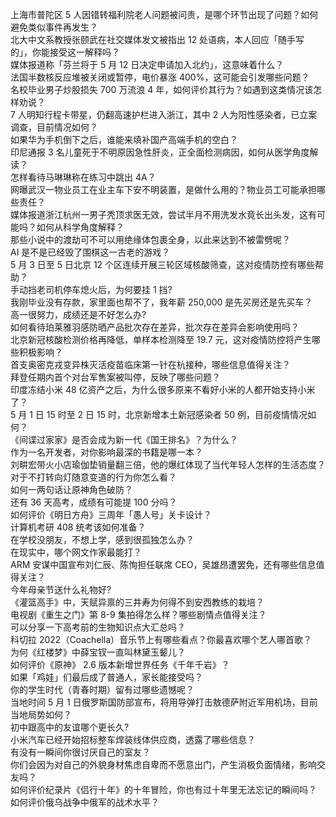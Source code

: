 上海市普陀区 5 人因错转福利院老人问题被问责，是哪个环节出现了问题？如何避免类似事件再发生？  
北大中文系教授张颐武在社交媒体发文被指出 12 处语病，本人回应「随手写的」，你能接受这一解释吗？  
媒体报道称「芬兰将于 5 月 12 日决定申请加入北约」，这意味着什么？  
法国半数核反应堆被关闭或暂停，电价暴涨 400%，这可能会引发哪些问题？  
名校毕业男子炒股损失 700 万流浪 4 年，如何评价其行为？如遇到这类情况该怎样劝说？  
7 人明知行程卡带星，仍翻高速护栏进入浙江，其中 2 人为阳性感染者，已立案调查，目前情况如何？  
如果华为手机倒下之后，谁能来填补国产高端手机的空白？  
印尼通报 3 名儿童死于不明原因急性肝炎，正全面检测病因，如何从医学角度解读？  
怎样看待马琳琳称在练习中跳出 4A？  
网曝武汉一物业员工在业主车下安不明装置，是做什么用的？物业员工可能承担哪些责任？  
媒体报道浙江杭州一男子秃顶求医无效，尝试半月不用洗发水竟长出头发，这有可能吗？如何从科学角度解释？  
那些小说中的渡劫可不可以用绝缘体包裹全身，以此来达到不被雷劈呢？  
AI 是不是已经毁了围棋这一古老的游戏？  
5 月 3 日至 5 日北京 12 个区连续开展三轮区域核酸筛查，这对疫情防控有哪些帮助？  
手动挡老司机停车熄火后，为何要挂 1 挡?  
我刚毕业没有存款，家里面也帮不了，我年薪 250,000 是先买房还是先买车？  
高一很努力，成绩还是不好怎么办?  
如何看待珀莱雅羽感防晒产品批次存在差异，批次存在差异会影响使用吗？  
北京新冠核酸检测价格再降低，单样本检测降至 19.7 元，这对疫情防控将产生哪些积极影响？  
首支奥密克戎变异株灭活疫苗临床第一针在杭接种，哪些信息值得关注？  
拜登任期内首个对台军售案被叫停，反映了哪些问题？  
印度冻结小米 48 亿资产之后，为什么很多原来不看好小米的人都开始支持小米了？  
5 月 1 日 15 时至 2 日 15 时，北京新增本土新冠感染者 50 例，目前疫情情况如何？  
《间谍过家家》是否会成为新一代《国王排名》？为什么？  
作为一名开发者，对你影响最深的书籍是哪一本？  
刘畊宏带火小店瑜伽垫销量翻三倍，他的爆红体现了当代年轻人怎样的生活态度？  
对于不打转向灯随意变道的行为你怎么看？  
如何一两句话让原神角色破防？  
还有 36 天高考，成绩有可能提 100 分吗？  
如何评价《明日方舟》三周年「愚人号」关卡设计？  
计算机考研 408 统考该如何准备？  
在学校没朋友，不想上学，感到很孤独怎么办？  
在现实中，哪个网文作家最能打？  
ARM 安谋中国宣布刘仁辰、陈恂担任联席 CEO，吴雄昂遭罢免，还有哪些信息值得关注？  
今年母亲节送什么礼物好?  
《灌篮高手》中，天赋异禀的三井寿为何得不到安西教练的栽培？  
电视剧《重生之门》第 8-9 集拍得怎么样？哪些剧情点值得关注？  
可以分享一下高考前的生物知识点大汇总吗？  
科切拉 2022（Coachella）音乐节上有哪些看点？你最喜欢哪个艺人哪首歌？  
为何《红楼梦》中薛宝钗一直叫林黛玉颦儿？  
如何评价《原神》 2.6 版本新增世界任务《千年千岩》？  
如果「鸡娃」们最后成了普通人，家长能接受吗？  
你的学生时代（青春时期）留有过哪些遗憾呢？  
当地时间 5 月 1 日俄罗斯国防部宣布，将用导弹打击敖德萨附近军用机场，目前当地局势如何？  
初中跟高中的友谊哪个更长久?  
小米汽车已经开始招标整车焊装线体供应商，透露了哪些信息？  
有没有一瞬间你很讨厌自己的室友？  
你们会因为对自己的外貌身材焦虑自卑而不愿意出门，产生消极负面情绪，影响交友吗？  
如何评价纪录片《侣行十年》的十年冒险，你也有过十年里无法忘记的瞬间吗？  
如何评价俄乌战争中俄军的战术水平？  
